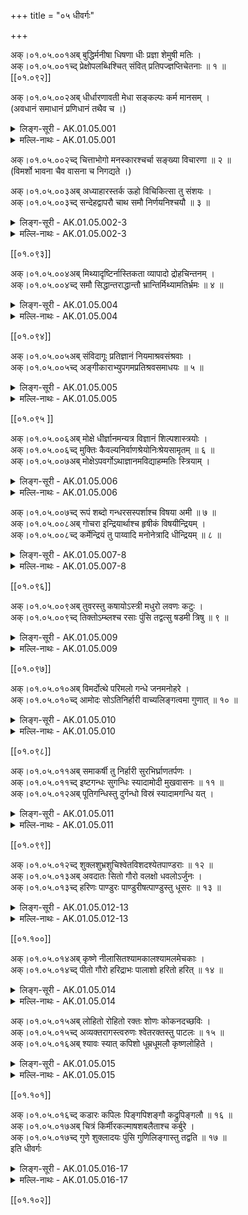 +++
title = "०५ धीवर्गः"

+++

अक्।०१.०५.००१अब् बुद्धिर्मनीषा धिषणा धीः प्रज्ञा शेमुषी मतिः ।  
अक्।०१.०५.००१च्द् प्रेक्षोपलब्धिश्चित् संवित् प्रतिपज्ज्ञप्तिचेतनाः ॥ १ ॥  
[[०१.०९२]]

अक्।०१.०५.००२अब् धीर्धारणावती मेधा सङ्कल्पः कर्म मानसम् ।  
(अवधानं समाधानं प्रणिधानं तथैव च ।)

<details><summary>लिङ्ग-सूरी - AK.01.05.001</summary>

बुद्धिरिति—बुध्यतेऽनया बुद्धिः । ʻबुध अवगमने । मन्यते मनीषा । ʻमन ज्ञाने । मनस ईषावत् लाङ्गलदण्डवत् सम्बन्धाद्वा । धृष्णोतीति धिषणा । ʻञिधृषा प्रागल्भ्ये । ध्यायतेऽनया धीः । ʻध्यै चिन्तायाम् । प्रज्ञायतेऽनया प्रज्ञा । ʻज्ञा अवबोधने । शेयं मोहं मुष्णातीति शेमुषी । ʻमुष स्तेये । मन्यतेऽनयेति मतिः । ʻमन ज्ञाने । प्रेक्षते यया प्रेक्षा । ʻईक्ष दर्शने । उपलभ्यतेऽनयेति उपलब्धिः । ʻडुलभष् प्राप्तौ' । चेतन्त्यनयेति चित् । ʻचिती सञ्ज्ञाने । अनया सम्यग्वेत्तीति संवित् । ʻविद ज्ञाने । प्रतिपद्यतेऽनया प्रतिपत् । ʻपद्लृ गतौ' । ज्ञायतेऽनया ज्ञप्तिः । ʻज्ञा अवबोधने । चेतयतेऽनया चेतना । बुद्धिनामानि ॥ मेधते सर्वमनुभूतमस्यामिति मेधा । ʻमेधृ सङ्गमे । स्मृतिमद्बुद्धिनाम ॥ सम्यक् क्लृप्यतेऽनेनेति सङ्कल्पः । ʻकृपू सामर्थ्ये । मानसव्यापारनाम ॥ १ ॥
</details> 

<details><summary>मल्लि-नाथः - AK.01.05.001</summary>

बुद्धिर्मनीषा—शेमुषी । तालव्यादिः । मतिः—चेतनाः । बुद्धिनामानि । ʻप्रतिभोपलभा पण्डा' । एतानि च ॥ धीः—मेधा । धारणगुणयुक्ता धीर्मेध स्यात् ।

ʻषोढा धीस्तत्त्वधीः पण्डा मेधा धीर्धारणक्षमा ।

ऊहापोहक्षमा चार्वी गृहीतिर्ग्रहणक्षमा ॥

शुश्रूषा बहुला श्रौती श्रवणज्ञा तु चत्वरी ॥

इति षड्विधबुद्धीनां मध्ये एका ॥ सङ्कल्पः कर्म मानसम् । मानसव्यापारः सङ्कल्पः ॥ १ ॥ 
</details>

अक्।०१.०५.००२च्द् चित्ताभोगो मनस्कारश्चर्चा सङ्ख्या विचारणा ॥ २ ॥  
(विमर्शो भावना चैव वासना च निगद्यते ।)

अक्।०१.०५.००३अब् अध्याहारस्तर्क ऊहो विचिकित्सा तु संशयः ।  
अक्।०१.०५.००३च्द् सन्देहद्वापरौ चाथ समौ निर्णयनिश्चयौ ॥ ३ ॥  
<details><summary>लिङ्ग-सूरी - AK.01.05.002-3</summary>

चित्ताभोग इति—चित्तस्य आभोगः परिपूर्णता चित्ताभोगः । मनसि करोतीति मनस्कारः । मनःपरिपूर्णतानाम् ॥ चर्च्यतेऽनया चर्चा । ʻचर्च अध्ययने । सङ्ख्यायतेऽनयेति सङ्ख्या । ʻख्या प्रकथने । विचार्यतेऽनया विचारणा । परामर्शनामानि ॥ अध्याहरतीति अध्याहारः । ʻहृञ् हरणे । तरन्त्यनेन संशयविपर्ययाविति तर्कः । ʻतॄ प्लवनतरणयोः' । ऊह्यते अनेनेति ऊहः । ʻऊह वितर्के । युक्तिप्रज्ञानामानि ॥ विचिकित्सतीति विचिकित्सा । ʻकित निवासे रोगापनयने च्ö । उभयकोटौ संशेते इति संशयः । ʻशीङ् स्वप्ने । सन्देग्धि सम्यक् बध्नातीति सन्देहः । ʻदिह उपचये । स्थाणुर्वा पुरुषो वेति द्वौ पक्षौ परौ प्रधानभूतावस्मिन्निति द्वापरः । सन्देहनामानि ॥ पुरुषसन्देहाभावं नितरां नयतीति निर्णयः । ʻणीञ् प्रापणे । निश्चिनोतीति निश्चयः । ʻचिञ् चयने । इदमित्थमिति बुद्धिनामनी ॥ २-३ ॥
</details>

<details><summary>मल्लि-नाथः - AK.01.05.002-3</summary>

चित्ताभोगो मनस्कारः । चित्ताभोगश्चित्तयत्नः । ʻआभोगो यत्नपूर्णता' इति वैजयन्ती (पृ। २३९, श्लो। ७) । स मनस्कारः स्यात् । तं मनस्कारं मनसि कारमित्युभयथा कथयन्ति ॥ चर्चा—विचारणा । मीमांसानामानि ॥ ʻमीमांसा स्याद् विचारणा' इति हलायुधः (अ। मा। १। १०) ॥ अधायाहारः—ऊहः । तर्कनामानि ॥ विचिकित्सा—द्वापरौ च । संशयनामानि । ʻवितर्को विशयः शङ्का' । एतानि च ॥ अथ—निश्चयौ । निश्चयनामनी ॥ ʻनिर्धारणा परिच्छित्तिः' । एते च ॥ २-३॥ 
</details>

[[०१.०९३]]

अक्।०१.०५.००४अब् मिथ्यादृष्टिर्नास्तिकता व्यापादो द्रोहचिन्तनम् ।  
अक्।०१.०५.००४च्द् समौ सिद्धान्तराद्धान्तौ भ्रान्तिर्मिथ्यामतिर्भ्रमः ॥ ४ ॥  
<details><summary>लिङ्ग-सूरी - AK.01.05.004</summary>

मिथ्येति—मिथ्या चासौ दृष्टिश्च मिथ्यादृष्टिः। नास्ति परलोक इति मतिर्यस्य सः नास्तिकः । तस्य भावो नास्तिकता । परलोकाभावबुद्धिनामनी ॥ व्यापाद्यतेऽनेनेति व्यापादः । ʻपद गतौ' । द्रोहस्य चिन्तनं द्रोहचिन्तनम् । जिघांसाचिन्तानामनी ॥ सिद्धः अन्तो निश्चयोऽत्र सिद्धान्तः । राद्धः अन्तो राद्धः अन्तो यस्य राद्धान्तः । निर्णयविशेषनामनी ॥ भ्राम्यतेऽनयेति भ्रान्तिः । भ्रमश्च । ʻभ्रमु चलने । ʻभ्रमु अनवस्थाने इति वा धातुः । मिथ्या चासौ मतिश्च मिथ्यामतिः । अतस्मिन् तद्बुद्धिनामानि ॥ ४ ॥
</details>

<details><summary>मल्लि-नाथः - AK.01.05.004</summary>

मिथ्यादृष्टिर्नास्तिकता । नास्तिक्यनामनी ॥ व्यापादो द्रोहचिन्तनम्। द्रोहचिन्तानाम ॥ समौ राद्धान्तौ । स्थिरपक्षनामनी ॥ भ्रान्तिः—भ्रमः । अयथार्थज्ञाननामानि ॥ ʻसङ्केतस्तु समयः' । देवदत्तडित्थादिव्यहारनामनी । ʻअथाप्रतिपत्तिर्विहस्तता' । इतिकर्तव्यतावैकल्यनामनी । 

ʻस्नाता तिष्ठति मण्डलाधिपसुता वारोऽङ्गराजस्वसु-

र्द्यूते रात्रिरियं जिता कमलया देवी प्रसाद्याद्य च ।

इत्यन्तःपुरसुन्दरीपरिजनैर्विज्ञाय विज्ञापिते 

देवेनाप्रतिपत्तिमूढमनसा द्वित्राः स्थिता नाडिकाः ॥

इति ॥ ४ ॥ 
</details>

[[०१.०९४]]

अक्।०१.०५.००५अब् संविदागूः प्रतिज्ञानं नियमाश्रवसंश्रवाः ।  
अक्।०१.०५.००५च्द् अङ्गीकाराभ्युपगमप्रतिश्रवसमाधयः ॥ ५ ॥  
<details><summary>लिङ्ग-सूरी - AK.01.05.005</summary>

संविदिति—संविद्यतेऽनया संवित् । ʻविद ज्ञाने । आगमनं संवेदनम् आगूः । ऊकारान्तः । आगुरते वा आगूः । ʻगुरी उद्यमने । रेफान्तःस्त्रीलिङ्गः । प्रतिज्ञायतेऽनेन प्रतिज्ञानम् । नियम्यते नियमः । ʻयम उपरमे । आशृणोतीत्याश्रवः । संश्रवश्च । प्रतिश्रवश्च । ʻश्रु श्रवणे । अङ्गीकरणमङ्गीकारः । अभ्युपगमनम् अभ्युपगमः । समाधीयते समाधिः । ʻडुधाञ् धारणपोषणयोः' । सम्प्रतिपत्तिनामानि ॥ ५ ॥
</details>

<details><summary>मल्लि-नाथः - AK.01.05.005</summary>

संविदागूः । आगूरिति पक्षे रेफान्तस्त्रिलिङ्गः, ऊकारान्तो वा ॥ प्रतिज्ञानम् । पुनर्ज्ञाननामानि ॥ नियम—समाधयः । अङ्गीकारनामानि ॥ ५ ॥ 
</details> 

[[०१.०९५ ]]

अक्।०१.०५.००६अब् मोक्षे धीर्ज्ञानमन्यत्र विज्ञानं शिल्पशास्त्रयोः ।  
अक्।०१.०५.००६च्द् मुक्तिः कैवल्यनिर्वाणश्रेयोनिःश्रेयसामृतम् ॥ ६ ॥  
अक्।०१.०५.००७अब् मोक्षेऽपवर्गोऽथाज्ञानमविद्याहम्मतिः स्त्रियाम् ।  
<details><summary>लिङ्ग-सूरी - AK.01.05.006</summary>

मोक्ष इति—ज्ञायतेऽनेन ज्ञापम् । ʻज्ञा अवबोधने । मोक्षबुद्धिनाम ॥ विरूपं ज्ञानं विज्ञानम् । शिल्पशास्त्रादिबुद्धिनाम ॥ आत्मनः पाशाभ्यां मुक्तत्वं मुक्तिः । आत्मानं पाशेभ्यो मोचयतीति वा । ʻमुच्लृ मोक्षणे । केवलावस्था कैवल्यम् । निर्वाति निष्प्रपञ्चं गच्छत्यस्मिन्निति निर्वाण् । निर्वान्ति सर्वाणि कर्माणि अत्रेति वा । ʻवा गतिगन्धनयोः' । अतिशयेन प्रशस्यं श्रेयः । निश्चितं श्रेयोऽत्र निश्रेयसम् । नास्ति मृतं मरणमस्मिन्निति अमृतम् । आत्मानं पाशेभ्यो मोचयतीति मोक्षः । मोक्षते वा अस्मान् मोक्षः । ʻमोक्ष निरसने । पाशेभ्योऽपवर्जनम् अपवर्गः । ʻवृजी वर्जने । मोक्षनामानि ॥ विरुद्धं ज्ञानम् अज्ञानम् । विरुद्धा विद्या अविद्या । अहमित्यव्ययम् । अहमिति मतिः अहम्मतिः । अनात्मनि देहादावहम्बुद्धिनामानि ॥ ६ ॥
</details>

<details><summary>मल्लि-नाथः - AK.01.05.006</summary>

मोक्षे—धीर्ज्ञानम् । मोक्षविषया धीः बुद्धिर्ज्ञानं स्यात् ॥ अन्यत्र—शास्त्रयोः । तदतिरिक्तकलाशास्त्रविषया बुद्धिर्विज्ञानं स्यात् ॥ मुक्तिः—अपवर्गः । मोक्षनामानि ॥ अथाज्ञानम्—स्त्रियाम् । विषयेन्द्रियादौ आत्मबुद्धिनामानि ॥ ६ ॥ 
</details>

अक्।०१.०५.००७च्द् रूपं शब्दो गन्धरसस्पर्शाश्च विषया अमी ॥ ७ ॥  
अक्।०१.०५.००८अब् गोचरा इन्द्रियार्थाश्च हृषीकं विषयीन्द्रियम् ।  
अक्।०१.०५.००८च्द् कर्मेन्द्रियं तु पाय्वादि मनोनेत्रादि धीन्द्रियम् ॥ ८ ॥  
<details><summary>लिङ्ग-सूरी - AK.01.05.007-8</summary>

रूपमिति—रूप्यते चक्षुषा निरूप्यते रूपम् । ʻरूप रूपक्रियायाम् । शपं ददातीति शब्दः । ʻशप आक्रोशे । गं गमनं धयतीति गन्धः । ʻधेट् पाने । गन्ध्यतेऽनेनेति वा । ʻगन्ध अर्दने । रस्यतेऽनेनेति रसः । ʻरस आस्वादने । स्पृश्यते स्पर्शः । ʻस्पृश संस्पर्शने । अमी पञ्च विषयगोचरेन्द्रियार्थनामानो भवन्ति ॥ विसिन्वन्ति बध्नन्दि स्वानुभवाय पुरुषं विषयाः । ʻषिञ् बन्धने । गावः इन्द्रियाणि चरन्त्यत्र गोचराः । ʻचर गतिभक्षणयोः' । इन्द्रियैरर्थ्यन्त इति इन्द्रियार्थाः । ʻअर्थ उपयाच्ञायाम् । हृष्यतीति हृषीकम् । ʻहृष तुष्टौ' । विषयोऽस्यास्तीति विषयि । इन्द्रस्य आत्मनो लिङ्गम् इन्द्रियम् । इन्द्रियनामानि ॥ कर्मणः साधनम् इन्द्रियं कर्मेन्द्रियम् । पायुवाक्पाणिपादोपस्थनामानि ॥ धियः साधनमिन्द्रियं धीन्द्रियम् । नेत्रघ्राणरसनत्वक्श्रोत्रपञ्चकस्य नामानि ॥ मनस्तूभयात्मकम् ॥ ७-८ ॥
</details>

<details><summary>मल्लि-नाथः - AK.01.05.007-8</summary>

रूपं—इन्द्रियार्थाश्च । रूपादीनां पञ्चानां नामानि ॥ हृषीकं—इन्द्रियम् । इन्द्रियसामान्यनामानि । पूर्वापरसाहचर्याद् विषयिशब्दो नपुंसकः ।

ʻविषयी राज्ञि कन्दर्पे विषयस्थजने च ना ।

अर्थवद्विषयोपेत इन्द्रिये तु नपुंसकम् ॥

इति वैजयन्ती (पृ। २६३, श्लो। ७५-६) ॥ कर्मेन्द्रियं—धीन्द्रियम् । पायूपस्थपाणिपादवाचः पञ्च कर्मेन्द्रियाणि । नेत्रश्रोत्रजिह्वाघ्राणत्वचः पञ्च बुद्धीन्द्रियाणि । काकाक्षिन्यायान्मनः कर्मेन्द्रिय बुद्धीन्द्रियं च भवति ॥ ७-८ ॥ 
</details>

[[०१.०९६]]

अक्।०१.०५.००९अब् तुवरस्तु कषायोऽस्त्री मधुरो लवणः कटुः ।  
अक्।०१.०५.००९च्द् तिक्तोऽम्ब्लश्च रसाः पुंसि तद्वत्सु षडमी त्रिषु ॥ ९ ॥  
<details><summary>लिङ्ग-सूरी - AK.01.05.009</summary>

तुवर इति—तौति हृदयमिति तुवरः । ʻतु गतिवृद्धिहिंसासु । कषति पित्तमिति कषायः । ʻकष हिंसायाम् । खदिरादिरसनामनी ॥ मधु माधुर्यम् अस्यास्तीति मधुरः । इक्ष्वादिरसनाम ॥ लुनाति वातं लवणः । ʻलूङ् छेदने । सैन्धवादिरसनाम ॥ कटति क्रिमिविषादि गच्छत्यनेन कटुः । ʻकटी गतौ' । शुण्ठ्यादिरसनाम ॥ श्लेष्माणं तेजयतीति तिक्तः । ʻतिज निशाने । निम्बादिरसनाम ॥ वातममति रुजतीत्यम्व्लः । अम्ल इति वा पाठः । ʻअम रोगे । अम्बते मुखशब्दहेतुर्भवतीति अम्ब्लः । ʻअवि शब्दे । जम्बीरादिरसनाम ॥ अमी षड् गुणेषु पुंसि, तद्वत्सु विशेष्येषु त्रिषु वर्तन्ते ॥ ९ ॥
</details>

<details><summary>मल्लि-नाथः - AK.01.05.009</summary>

तुवरस्तु—रसाः । अत्राद्ये द्वे अपक्वदाडिमादिरसनामनी । ʻवोगरुपेर्ौ' ॥ मधुर इक्ष्वादिरसनाम । ʻतीपिपेर्ौ' ॥ लवणः सैन्धवादिरसनाम । ʻउप्पुपेर्ौ' ॥ कटुः शुण्ठ्यादिरसनाम । ʻकारमुपेर्ौ' ॥ तिक्तो निम्बादिरसनाम । ʻचेदुपेर्ौ' ॥ आम्लः । अम्ब्ल इति वा पाठः । जम्बीरादिरसनाम । ʻपुलुस्ौ' ॥ एते रसशब्दवाच्याः पुंसि ॥ तद्वत्सु षडमी त्रिषु । षडमी इत्यनेन कषायशब्दं विना रसवत्सु त्रिलिङ्गाः । तुवरा हरीतकी । मधुरं क्षीरम् । इत्यादि ॥ ९ ॥ 
</details>

[[०१.०९७]]

अक्।०१.०५.०१०अब् विमर्दोत्थे परिमलो गन्धे जनमनोहरे ।  
अक्।०१.०५.०१०च्द् आमोदः सोऽतिनिर्हारी वाच्यलिङ्गत्वमा गुणात् ॥ १० ॥  
<details><summary>लिङ्ग-सूरी - AK.01.05.010</summary>

विमर्दोत्थ इति—सुरभिमाल्यगन्धादिसम्मर्दादुत्पन्ने जनमनोहरे गन्धे परिमलः स्यात् । परिमलत इति परिमलः । ʻमल मल्ल धारणे । आ समन्तात् मोदयतीत्यामोदः । ʻमुद हर्षे । दूरव्यापि मनोहारिपरिमलनाम ॥ वाच्यलिङ्गत्वमा गुणात् । गुणवाचिशुक्लशब्दपर्यन्तं वाच्यलिङ्गता भवति ॥ १० ॥
</details>

<details><summary>मल्लि-नाथः - AK.01.05.010</summary>

विमर्दोत्थे—जनमनोहरे । माल्यसम्मर्दोत्पन्नमनोज्ञगन्धनाम ॥ आमोदः सोऽतिनिर्हारी । दूरव्यापिपरिमलनाम ॥ ʻआमोदो वापि पद्मस्य्ö ॥ वाच्यलिङ्गत्वमा गुणात् । गुणवचनशुक्लशब्दावधि इतः परं वक्ष्यमाणाः शब्दा वाच्यलिङ्गा भवन्ति ॥ १० ॥ 
</details>

[[०१.०९८]]

अक्।०१.०५.०११अब् समाकर्षी तु निर्हारी सुरभिर्घ्राणतर्पणः ।  
अक्।०१.०५.०११च्द् इष्टगन्धः सुगन्धिः स्यादामोदी मुखवासनः ॥ ११ ॥  
अक्।०१.०५.०१२अब् पूतिगन्धिस्तु दुर्गन्धो विस्रं स्यादामगन्धि यत् ।  
<details><summary>लिङ्ग-सूरी - AK.01.05.011</summary>

समाकर्षीति—समाकर्षति चित्तमाकर्षतीति समाकर्षी । ʻकृष विलेखने । निर्हरति आकर्षत्यवश्यं चित्तमिति निर्हारी । सम्यगाकर्षणशीलकर्पूरादिगन्धद्रव्यनाम ॥ तर्पयितुं सुष्ठु रभते आरभते सुरभिः । ʻरभ राभस्ये । घ्राणतर्पणगन्धद्रव्यनाम ॥ शोभनो गन्धो यस्य सुगन्धिः । अपेक्षितगन्धवद्वस्तुनाम ॥ आमोदोऽत्रास्तीति आमोदी । मुखं वासयतीति मुखवासनः । मुखवासनयोग्ययक्षकर्दमादेर्नाम ॥ दुर्गन्धोऽस्यास्तीति दुर्गन्धिः । पूतिगन्धोऽस्यास्तीति पूतिगन्धिः । दुर्गन्ध इति वा पाठः । दुष्टगन्धिनामानि ॥ विस्यति विस्रम् । ʻविस उत्सर्गे । आमगन्धिनो नाम ॥ ११ ॥
</details>

<details><summary>मल्लि-नाथः - AK.01.05.011</summary>

समाकर्षी—तर्पणः । गन्धद्रव्यनामानि ॥ सुरभ्यादयो गन्धविशेषवाचकाश्च भवन्ति । यथा—

ʻनो जिघ्रासति चम्पकेषु सुरभिं नो चन्दने चन्द्रिकां

नोशीरे मुखवासनं हिमरुचौ नो वासनं पङ्कजे ।

नो वा गन्धिकमुत्पले विचकिले वो लिप्सते मङ्गलं

दायं दायमपावृणोति हि शकृद्विस्रार्थिनी मक्षिका ॥

इचि ॥ इष्टगन्धः—मुखवासनः । अभिलषितगन्धवन्नामानि । ʻगन्धस्येदुत्पूतिसुसुरभिभ्यः' (५। ४। १३५) इत्येकवचनग्रहणात् शोभना गन्धा अस्य सुगन्धो वायुरिति भवति ॥ पूतिगन्धस्तु दुर्गन्धः । यद्दृष्टगन्धवत् तन्नामनी । दुर्गन्धि इति तु लघुवाच्यधर्मः । तथा च शृङ्गारप्रकाशिका (पृ। ३१०-११) ʻद्विविधो वाच्यधर्मः । लघुर्गुरुश्चेति । तत्र बहुव्रीहिणा लघुः । कर्मधारयान्मत्वर्थीयेन गुरुः । तयोरादिमो यथा—

यक्षश्चक्रे जनकतनयास्नानपुण्योदकेषु

स्निग्धच्छायातरुषु वसतिं रामगिर्याश्रमेषु ॥

इति (मेघ। १। १) । अन्तिमो यथा—

आ कैलासाद् बिसकिसलयच्छेदपाथेयवन्तः

सम्पत्स्यन्ते नभसि भवतो राजहंसाः सहायाः ॥

इति (मेघ। १। ११) । विस्रं स्यादामगन्धि यत् । यन्मत्स्यादिगन्धवत्तन्नाम ॥ ११ ॥ 
</details>

[[०१.०९९]]

अक्।०१.०५.०१२च्द् शुक्लशुभ्रशुचिश्वेतविशदश्येतपाण्डराः ॥ १२ ॥  
अक्।०१.०५.०१३अब् अवदातः सितो गौरो वलक्षो धवलोऽर्जुनः ।  
अक्।०१.०५.०१३च्द् हरिणः पाण्डुरः पाण्डुरीषत्पाण्डुस्तु धूसरः ॥ १३ ॥  
<details><summary>लिङ्ग-सूरी - AK.01.05.012-13</summary>

शुकलेति—शोकति गच्छति मनोऽस्मिन्निति शुक्लः । ʻशुक गतौ' । शुक्रेति वा पाठः । शोभत इति शुभ्रः । ʻशुभ दीप्तौ' । शोचति शुच्यतीति वा शुचिः । ʻशुच शोके । धातूनामनेकार्थत्वात् । श्वेतते श्वेतः । ʻश्विता वर्णे । श्वयति मनोऽस्मिन्निति वा । ʻटुओश्वि गतिवृद्ध्योः' । चित्तं विशतीति विशदः । ʻविश प्रवेशने । श्यायते जनमनांसि गच्छतीति श्येतः । ʻश्यैङ् गतौ' । पण्यते स्तूयते पाण्डरः । ʻपण व्यवहारे स्तुतौ च्ö । पण्डते मनोऽस्मिन्निति वा । ʻपडि गतौ' । पाण्डुः । पाण्डुरश्च । अवदायते अवदातः । ʻदैप् शोधने । सिनोतीति मनः सितः । ʻपिञ् बन्धने । गुरते मनोऽस्मिन् उद्युङ्क्ते गौरः । ʻगुरी उद्यमने । अवलक्ष्यत इति वलक्षः । ʻलक्ष दर्शनाङ्कनयोः' । बलति पाणित्यनेन बलम् । ʻबल प्राणने । बले रक्षो वा वलक्षः । ʻलक्ष दर्शनाङ्कनयोः' । बलति प्राणित्यनेन बलम् । ʻबल प्राणने । बले रक्षो वा वलक्षः । रेफलोपः । धूयते मलोऽत्रेति धवलः । ʻघूञ् कम्पने । अर्ज्यते सर्वैरित्यर्जुनः । ʻअर्ज सर्ज अर्जने । मनो हरतीति हरिणः । ʻहृञ् हरणे । एतानि क्षीरशङ्खादिसवर्णनामानि ॥ धुनोति कुरूपतया चित्तं धूसरः । ʻधूञ् कम्पने । अव्यक्तधवलनाम ॥ १२-१३ ॥
</details>

<details><summary>मल्लि-नाथः - AK.01.05.012-13</summary>

शुक्लशुभ्र—पाण्डुः । बलक्ष इति वा । धवलनामानि ॥ ईषत्पाण्डुस्तु धूसरः । किञ्चिद्धवलनाम ॥ १२-१३ ॥ 
</details>

[[०१.१००]]

अक्।०१.०५.०१४अब् कृष्णे नीलासितश्यामकालश्यामलमेचकाः ।  
अक्।०१.०५.०१४च्द् पीतो गौरो हरिद्राभः पालाशो हरितो हरित् ॥ १४ ॥  
<details><summary>लिङ्ग-सूरी - AK.01.05.014</summary>

कृष्ण इति—कृषति चित्तमाकर्षतीति कृष्णः । ʻकृष विलेखने । नीलवर्णत्वान्नीलः । ʻनील वर्णे । सितादन्योऽसितः । श्यायते श्यामः । ʻश्यैङ् गतौ वृद्धौ च्ö । कलयति प्रेरयतीति कालः । ʻकल किल क्षेपे । श्यामद्रव्यमत्रास्तीति श्यामलः । मचति वर्णान्तरेण मिश्रीभवितुमर्हतीति मेचकः । ʻमच मुचि कल्कने । मयूरकण्ठादिवर्णनाम ॥ पिबति चित्तं पीतः । ʻपा पाने । गुरतीति गौरः । ʻगुरी उद्यमे । हरिद्राया इव आभा यस्य सः हरिद्राभः । हरिद्रादिवर्णनामानि । पलाशवर्णस्यायं पालाशः । हरति मनोऽत्रेति हरितः । हरिच्च । पलाशादिवर्णनामानि ॥ १४ ॥
</details>

<details><summary>मल्लि-नाथः - AK.01.05.014</summary>

कृष्णे—मेचकाः । कृष्णवर्णनामानि । ʻकल्माषश्च सितेतरः' । एति द्वे च ॥ पीतो—हरिद्राभः । हरिद्रावर्णनामानि ॥ पालाशो—हरित् । पलाशपत्रसदृशवर्णनामानि ॥ १४ ॥ 
</details>

अक्।०१.०५.०१५अब् लोहितो रोहितो रक्तः शोणः कोकनदच्छविः ।  
अक्।०१.०५.०१५च्द् अव्यक्तरागस्त्वरुणः श्वेतरक्तस्तु पाटलः ॥ १५ ॥  
अक्।०१.०५.०१६अब् श्यावः स्यात् कपिशो धूम्रधूमलौ कृष्णलोहिते ।  
<details><summary>लिङ्ग-सूरी - AK.01.05.015</summary>

लोहित इति—रोहति प्रादुर्भवति सन्ध्यादौ रोहितः । लोहितश्च । ʻरुह बीजजन्मनि प्रादुर्भावे च्ö । रज्यते रक्तः । ʻरञ्ज रागे । शोणतीति शोणः । ʻशोणृ वर्णगत्योः' । कोकनदस्य रक्तोत्पलस्येव छविर्यस्य सः कोकनदच्छविः । रक्तोत्पलवर्णनामानि ॥ आसां द्रव्यादियर्ति शीघ्रं गच्छतीत्यरुणः । ʻऋ गतौ' । अव्यक्तरागवर्णनाम । पाटलपुष्पवर्णत्वात् पाटलः । श्वेतमिश्ररक्तवर्णनाम ॥ श्यायते आगच्छतीति श्यावः । शावो वा । श्यामश्च । कपिवर्णयोगात् कपिशः । वानरवर्णनाम ॥ धूमवर्णं रातीति धूम्रः । ʻरा दाने । धूमलः । ʻला दाने । कृष्णमिश्रितलोहितवर्णनाम ॥ १५ ॥
</details>

<details><summary>मल्लि-नाथः - AK.01.05.015</summary>

लोहितो—रक्तः । रक्तवर्णनामानि । ʻताम्रो निरक्तो माञ्जिष्ठः' । एतानि च । शोणः कोकनदच्छविः । रक्तोत्पलच्छवी रक्तवर्णः शोण इत्युच्यते ॥ अव्यक्तरागस्त्वरुणः । अव्यक्तरागः रक्तवर्णोऽरुणः स्यात् ॥ श्वेतरक्तस्तु पाटलः । श्वेतमिश्ररक्तवर्णः पाटलः स्यात् ॥ श्यावः स्यात् कपिशः । हरिद्रावर्णाधिकरक्तवर्णनामनी । वानरवर्णनामनी वा ॥ अनुक्तम्—ʻपीतरक्तस्तु पिञ्जरः' । रक्तवर्णाधिकहरिद्रावर्णः पिञ्जरः इत्युच्यते ॥ धूम्र—लोहिते । कृष्णवर्णाधिकरक्तवर्णनामानि ॥ अनुक्तम्—ʻरक्तकृष्णस्तु जोनलः' । रक्तवर्णाधिककृष्णवर्णः जोनल इत्युच्यते ॥ १५ ॥ 
</details>

[[०१.१०१]]

अक्।०१.०५.०१६च्द् कडारः कपिलः पिङ्गपिशङ्गौ कद्रुपिङ्गलौ ॥ १६ ॥  
अक्।०१.०५.०१७अब् चित्रं किर्मीरकल्माषशबलैताश्च कर्बुरे ।  
अक्।०१.०५.०१७च्द् गुणे शुक्लादयः पुंसि गुणिलिङ्गास्तु तद्वति ॥ १७ ॥  
इति धीवर्गः

<details><summary>लिङ्ग-सूरी - AK.01.05.016-17</summary>

कडार इति—कडति प्रकर्षेण लक्ष्यत इति कडारः । ʻकड लक्षणे । कपिवर्णं लातीति कपिलः । पिङ्क्ते पिङ्गः । ʻपिजि वर्णे । पिंशतीति पिशङ्गः । ʻपिश अवयवे । कुत्सितं द्रावयतीति कद्रुः । ʻद्रा कुत्सायां गतौ' । पिङ्गवर्णं लातीति पिङ्गलः । गोरोचनादिवर्णनाम । चीयन्ते वर्णा अत्रेति चित्रम् । ʻचिञ् चयने । नानावर्णाः कीर्यन्तेऽत्रेति किर्मीरः । ʻकॄ विक्षेपे । कलयति काङ्क्षतीति कल्माषः । कलतिरनेकार्थः । शवति नानावर्णान् शबलः । ʻशव गतौ' । एति नानावर्णत्वम एतः । ʻइण् गतौ' । कीर्यन्ते नानावर्णा अत्रेति कर्बुरः । नानावर्णद्रव्यनामानि ॥ गुणे शुक्लादयः पुंसि गुणिलिङ्गास्तु तद्वति । त्रिषु इत्यर्थः ॥ १६-१७ ॥

इचि श्रीलिङ्गयसूरिविरचितायाममरकोशपदविवृतौ धीवर्गविवृतिः
</details>

<details><summary>मल्लि-नाथः - AK.01.05.016-17</summary>

कडारः—पिङ्गलौ । कपिलवर्णनामानि ॥ चित्रं—कर्बुरे । तिलतण्डुलन्यायेन दृश्यमानमिश्रवर्णनामानि ॥ गुणे—तद्वति । शुक्लादिशब्दा गुणे पुंलिङ्गा भवन्ति । गुणिनि तु त्रिलिङ्गा भवन्ति । अत्र रोहितादिशब्दानां स्त्रीत्वे रूपभेदोऽस्ति । 

ʻरोहिणी रोहिता रक्ता लोहिनी लोहिता च सा ।

लोहितिका लोहिनिका रागात् कोपादिनापि वा ॥

शोणी शोणा च पिङ्गा स्यात् पिशङ्गी हरिणी तु या ।

हरितैनी तथैता च श्येनी श्येता सिता च सा ॥

नीलैव वस्त्रे वा नाम्नि नीली प्राणिनि चौषधौ ।

शबली चैव कल्माषी कल्माषेत्यर्शआद्यचि ॥ १६-१७ ॥

इति श्रीवत्सनृसिंहसूरिसुतमल्लिनाथसूरिविरचितेऽमरपदपारिजाते धीवर्गः 
</details>

[[०१.१०२]]
